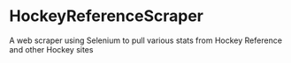 # HockeyReferenceScraper
A web scraper using Selenium to pull various stats from Hockey Reference and other Hockey sites
